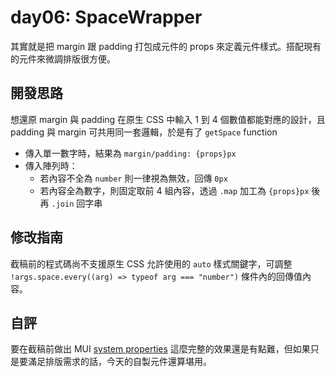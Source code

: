 # day06: SpaceWrapper

其實就是把 margin 跟 padding 打包成元件的 props 來定義元件樣式。搭配現有的元件來微調排版很方便。

## 開發思路

想還原 margin 與 padding 在原生 CSS 中輸入 1 到 4 個數值都能對應的設計，且 padding 與 margin 可共用同一套邏輯，於是有了 `getSpace` function

- 傳入單一數字時，結果為 `margin/padding: {props}px`
- 傳入陣列時：
  - 若內容不全為 `number` 則一律視為無效，回傳 `0px`
  - 若內容全為數字，則固定取前 4 組內容，透過 `.map` 加工為 `{props}px` 後再 `.join` 回字串

## 修改指南

截稿前的程式碼尚不支援原生 CSS 允許使用的 `auto` 樣式關鍵字，可調整 `!args.space.every((arg) => typeof arg === "number")` 條件內的回傳值內容。

## 自評

要在截稿前做出 MUI [system properties](https://mui.com/system/properties/) 這麼完整的效果還是有點難，但如果只是要滿足排版需求的話，今天的自製元件還算堪用。
